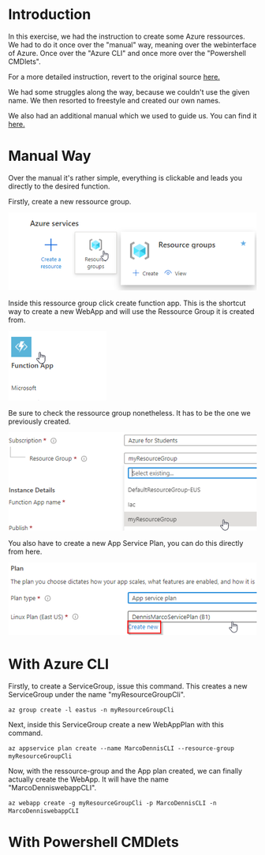 # Introduction
In this exercise, we had the instruction to create some Azure ressources.
We had to do it once over the "manual" way, meaning over the webinterface of Azure.
Once over the "Azure CLI" and once more over the "Powershell CMDlets".

For a more detailed instruction, revert to the original source [here.](https://gitlab.com/ch-tbz-wb/Stud/azure/-/blob/main/2_Unterrichtsressourcen/Auftraege/Ressource%20erstellen.md) 

We had some struggles along the way, because we couldn't use the given name. We then resorted to freestyle and created our own names.

We also had an additional manual which we used to guide us.
You can find it [here.](https://mattruma.com/cheat-sheet-azure-cli/)

# Manual Way

Over the manual it's rather simple, everything is clickable and leads you directly to the desired function.

Firstly, create a new ressource group.

![create_ressource_group](https://raw.githubusercontent.com/Euthal02/ITCNE23/main/ressources/pictures/ressource_creation/create_ressource_group.png)

Inside this ressource group click create function app.
This is the shortcut way to create a new WebApp and will use the Ressource Group it is created from.

![create_function_app_inside_ressource_group](https://raw.githubusercontent.com/Euthal02/ITCNE23/main/ressources/pictures/ressource_creation/create_function_app_inside_ressource_group.png)

Be sure to check the ressource group nonetheless.
It has to be the one we previously created.

![select_correct_ressource_group](https://raw.githubusercontent.com/Euthal02/ITCNE23/main/ressources/pictures/ressource_creation/select_correct_ressource_group.png)

You also have to create a new App Service Plan, you can do this directly from here.

![create_new_app_service_plan](https://raw.githubusercontent.com/Euthal02/ITCNE23/main/ressources/pictures/ressource_creation/create_new_app_service_plan.png)

# With Azure CLI

Firstly, to create a ServiceGroup, issue this command. This creates a new ServiceGroup under the name "myResourceGroupCli".

    az group create -l eastus -n myResourceGroupCli

Next, inside this ServiceGroup create a new WebAppPlan with this command.

    az appservice plan create --name MarcoDennisCLI --resource-group myResourceGroupCli

Now, with the ressource-group and the App plan created, we can finally actually create the WebApp. It will have the name "MarcoDenniswebappCLI".

    az webapp create -g myResourceGroupCli -p MarcoDennisCLI -n MarcoDenniswebappCLI

# With Powershell CMDlets




